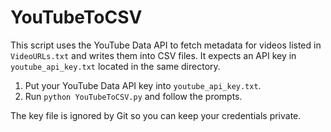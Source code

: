 # YouTubeToCSV

This script uses the YouTube Data API to fetch metadata for videos listed in `VideoURLs.txt` and writes them into CSV files. It expects an API key in `youtube_api_key.txt` located in the same directory.

1. Put your YouTube Data API key into `youtube_api_key.txt`.
2. Run `python YouTubeToCSV.py` and follow the prompts.

The key file is ignored by Git so you can keep your credentials private.

